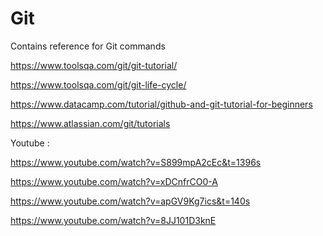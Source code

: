 # Git

Contains reference for Git commands



https://www.toolsqa.com/git/git-tutorial/

https://www.toolsqa.com/git/git-life-cycle/


https://www.datacamp.com/tutorial/github-and-git-tutorial-for-beginners

https://www.atlassian.com/git/tutorials

Youtube :

https://www.youtube.com/watch?v=S899mpA2cEc&t=1396s

https://www.youtube.com/watch?v=xDCnfrCO0-A

https://www.youtube.com/watch?v=apGV9Kg7ics&t=140s

https://www.youtube.com/watch?v=8JJ101D3knE
